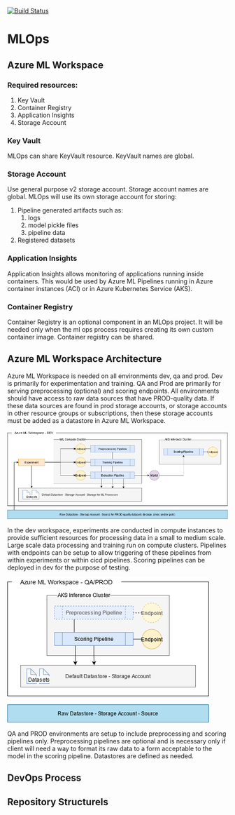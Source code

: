 [![Build Status](https://dev.azure.com/auimendoza/pipelines-azureml/_apis/build/status/mlops?branchName=master)](https://dev.azure.com/auimendoza/pipelines-azureml/_build/latest?definitionId=3&branchName=master)

# MLOps

## Azure ML Workspace

### Required resources:

1. Key Vault
4. Container Registry
2. Application Insights
3. Storage Account

### Key Vault

MLOps can share KeyVault resource.  KeyVault names are global.

### Storage Account

Use general purpose v2 storage account. Storage account names are global. MLOps will use its own storage account for storing:

1. Pipeline generated artifacts such as:
    1. logs
    1. model pickle files
    1. pipeline data
2. Registered datasets

### Application Insights

Application Insights allows monitoring of applications running inside containers. This would be used by Azure ML Pipelines running in Azure container instances (ACI) or in Azure Kubernetes Service (AKS).

### Container Registry

Container Registry is an optional component in an MLOps project. It will be needed only when the ml ops process requires creating its own custom container image. Container registry can be shared.

## Azure ML Workspace Architecture

Azure ML Workspace is needed on all environments dev, qa and prod. Dev is primarily for experimentation and training. QA and Prod are primarily for serving preprocessing (optional) and scoring endpoints. All environments should have access to raw data sources that have PROD-quality data. If these data sources are found in prod storage accounts, or storage accounts in other resource groups or subscriptions, then these storage accounts must be added as a datastore in Azure ML Workspace.

![](docs/images/AzureML-dev.png)

In the dev workspace, experiments are conducted in compute instances to provide sufficient resources for processing data in a small to medium scale. Large scale data processing and training run on compute clusters. Pipelines with endpoints can be setup to allow triggering of these pipelines from within experiments or within cicd pipelines. Scoring pipelines can be deployed in dev for the purpose of testing.

![](docs/images/AzureML-qa-prod.png)

QA and PROD environments are setup to include preprocessing and scoring pipelines only. Preprocessing pipelines are optional and is necessary only if client will need a way to format its raw data to a form acceptable to the model in the scoring pipeline. Datastores are defined as needed.

## DevOps Process


## Repository Structurels